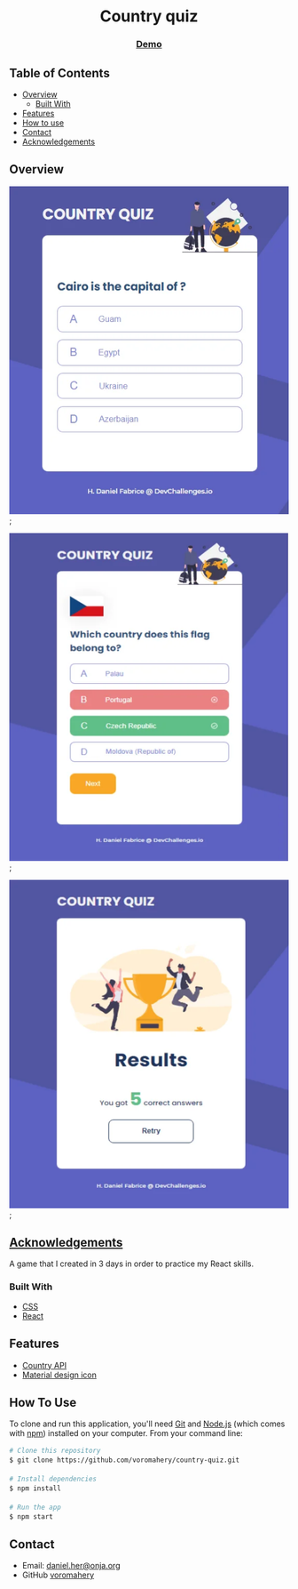 <h1 align="center">Country quiz</h1>

<div align="center">
  <h3>
    <a href="https://country-quiz-daniel.netlify.app/">
      Demo
    </a>
  </h3>
</div>

<!-- TABLE OF CONTENTS -->

## Table of Contents

- [Overview](#overview)
  - [Built With](#built-with)
- [Features](#features)
- [How to use](#how-to-use)
- [Contact](#contact)
- [Acknowledgements](#acknowledgements)

<!-- OVERVIEW -->

## Overview

![home](./images/home.webp);


![clicked](./images/clicked.webp);


![score](./images/score.webp);


## [Acknowledgements](#acknowledgements)
A game that I created in 3 days in order to practice my React skills.

### Built With

- [CSS](https://developer.mozilla.org/en-US/docs/Web/CSS)
- [React](https://reactjs.org/)

## Features

- [Country API](https://restcountries.eu/)
- [Material design icon](https://google.github.io/material-design-icons/)

## How To Use

To clone and run this application, you'll need [Git](https://git-scm.com) and [Node.js](https://nodejs.org/en/download/) (which comes with [npm](http://npmjs.com)) installed on your computer. From your command line:

```bash
# Clone this repository
$ git clone https://github.com/voromahery/country-quiz.git

# Install dependencies
$ npm install

# Run the app
$ npm start
```

## Contact

- Email: daniel.her@onja.org
- GitHub [voromahery](https://github.com/voromahery/country-quiz)
